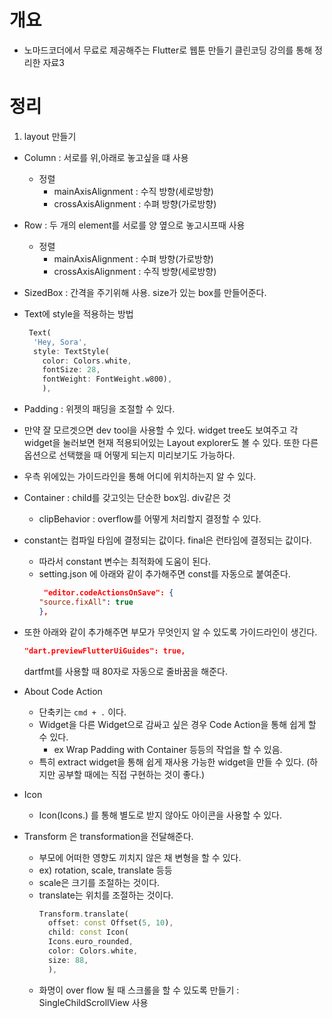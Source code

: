 # 개요

- 노마드코더에서 무료로 제공해주는 Flutter로 웹툰 만들기 클린코딩 강의를 통해 정리한 자료3

# 정리

1. layout 만들기

- Column : 서로를 위,아래로 놓고싶을 떄 사용

  - 정렬
    - mainAxisAlignment : 수직 방향(세로방향)
    - crossAxisAlignment : 수펴 방향(가로방향)

- Row : 두 개의 element를 서로를 양 옆으로 놓고시프때 사용

  - 정렬
    - mainAxisAlignment : 수펴 방향(가로방향)
    - crossAxisAlignment : 수직 방향(세로방향)

- SizedBox : 간격을 주기위해 사용. size가 있는 box를 만들어준다.
- Text에 style을 적용하는 방법
  ```dart
   Text(
    'Hey, Sora',
    style: TextStyle(
      color: Colors.white,
      fontSize: 28,
      fontWeight: FontWeight.w800),
      ),
  ```
- Padding : 위젯의 패딩을 조절할 수 있다.
- 만약 잘 모르겟으면 dev tool을 사용할 수 있다. widget tree도 보여주고 각 widget을 눌러보면 현재 적용되어있는 Layout explorer도 볼 수 있다. 또한 다른 옵션으로 선택했을 때 어떻게 되는지 미리보기도 가능하다.
- 우측 위에있는 가이드라인을 통해 어디에 위치하는지 알 수 있다.

- Container : child를 갖고잇는 단순한 box임. div같은 것

  - clipBehavior : overflow를 어떻게 처리할지 결정할 수 있다.

- constant는 컴파일 타임에 결정되는 값이다. final은 런타임에 결정되는 값이다.
  - 따라서 constant 변수는 최적화에 도움이 된다.
  - setting.json 에 아래와 같이 추가해주면 const를 자동으로 붙여준다.
    ```json
     "editor.codeActionsOnSave": {
    "source.fixAll": true
    },
    ```
- 또한 아래와 같이 추가해주면 부모가 무엇인지 알 수 있도록 가이드라인이 생긴다.

  ```json
  "dart.previewFlutterUiGuides": true,
  ```

  dartfmt를 사용할 때 80자로 자동으로 줄바꿈을 해준다.

- About Code Action

  - 단축키는 `cmd + .` 이다.
  - Widget을 다른 Widget으로 감싸고 싶은 경우 Code Action을 통해 쉽게 할 수 있다.
    - ex Wrap Padding with Container 등등의 작업을 할 수 있음.
  - 특히 extract widget을 통해 쉽게 재사용 가능한 widget을 만들 수 있다. (하지만 공부할 때에는 직접 구현하는 것이 좋다.)

- Icon
  - Icon(Icons.) 를 통해 별도로 받지 않아도 아이콘을 사용할 수 있다.
- Transform 은 transformation을 전달해준다.
  - 부모에 어떠한 영향도 끼치지 않은 채 변형을 할 수 있다.
  - ex) rotation, scale, translate 등등
  - scale은 크기를 조절하는 것이다.
  - translate는 위치를 조절하는 것이다.
    ```dart
    Transform.translate(
      offset: const Offset(5, 10),
      child: const Icon(
      Icons.euro_rounded,
      color: Colors.white,
      size: 88,
      ),
    ```
  - 화명이 over flow 될 때 스크롤을 할 수 있도록 만들기 : SingleChildScrollView 사용
